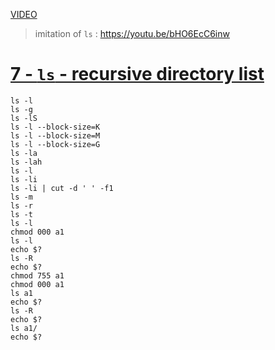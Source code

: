 [VIDEO](https://youtu.be/Ih7PKVAud7U)

> imitation of `ls` : https://youtu.be/bHO6EcC6inw

# [7 - `ls` - recursive directory list](https://youtu.be/Ih7PKVAud7U)


```shell
ls -l
ls -g
ls -lS
ls -l --block-size=K
ls -l --block-size=M
ls -l --block-size=G
ls -la
ls -lah
ls -l
ls -li
ls -li | cut -d ' ' -f1
ls -m
ls -r
ls -t
ls -l
chmod 000 a1
ls -l
echo $?
ls -R
echo $?
chmod 755 a1
chmod 000 a1
ls a1
echo $?
ls -R
echo $?
ls a1/
echo $?
```